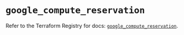 # `google_compute_reservation`

Refer to the Terraform Registry for docs: [`google_compute_reservation`](https://registry.terraform.io/providers/hashicorp/google-beta/6.3.0/docs/resources/google_compute_reservation).
